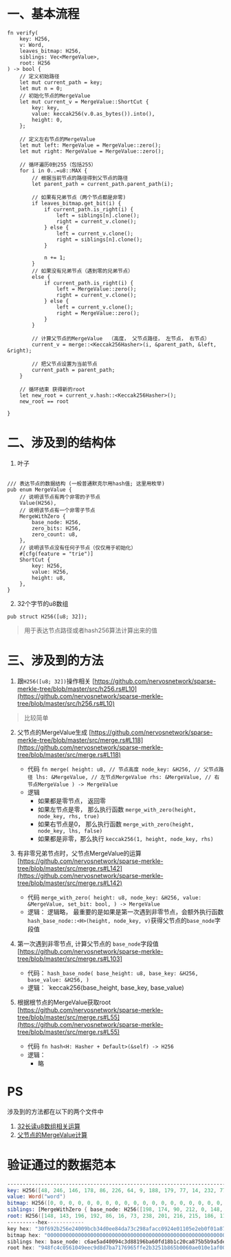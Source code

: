 
# 一、基本流程
```angular2html
fn verify(
    key: H256,
    v: Word,
    leaves_bitmap: H256,
    siblings: Vec<MergeValue>,
    root: H256
) -> bool {
    // 定义初始路径
    let mut current_path = key;
    let mut n = 0;
    // 初始化节点的MergeValue
    let mut current_v = MergeValue::ShortCut {
        key: key,
        value: keccak256(v.0.as_bytes()).into(),
        height: 0,
    };

    // 定义左右节点的MergeValue
    let mut left: MergeValue = MergeValue::zero();
    let mut right: MergeValue = MergeValue::zero();

    // 循环遍历0到255（包括255）
    for i in 0..=u8::MAX {
        // 根据当前节点的路径得到父节点的路径
        let parent_path = current_path.parent_path(i);

        // 如果有兄弟节点（两个节点都是非零)
        if leaves_bitmap.get_bit(i) {
            if current_path.is_right(i) {
                left = siblings[n].clone();
                right = current_v.clone();
            } else {
                left = current_v.clone();
                right = siblings[n].clone();
            }

            n += 1;
        }
        // 如果没有兄弟节点（遇到零的兄弟节点）
        else {
            if current_path.is_right(i) {
                left = MergeValue::zero();
                right = current_v.clone();
            } else {
                left = current_v.clone();
                right = MergeValue::zero();
            }
        }

        // 计算父节点的MergeValue  （高度， 父节点路径， 左节点， 右节点）
        current_v = merge::<Keccak256Hasher>(i, &parent_path, &left, &right);

        // 把父节点设置为当前节点
        current_path = parent_path;
    }

    // 循环结束 获得新的root
    let new_root = current_v.hash::<Keccak256Hasher>();
    new_root == root

}
```

# 二、涉及到的结构体
1. 叶子
```angular2html

/// 表达节点的数据结构 (一般普通默克尔用hash值; 这里用枚举)
pub enum MergeValue {
    // 说明该节点有两个非零的子节点
    Value(H256),
    // 说明该节点有一个非零子节点
    MergeWithZero {
        base_node: H256,
        zero_bits: H256,
        zero_count: u8,
    },
    // 说明该节点没有任何子节点（仅仅用于初始化）
    #[cfg(feature = "trie")]
    ShortCut {
        key: H256,
        value: H256,
        height: u8,
    },
}
```
2. 32个字节的u8数组
```angular2html
pub struct H256([u8; 32]);
```
> 用于表达节点路径或者hash256算法计算出来的值

# 三、涉及到的方法
1. 跟`H256([u8; 32])`操作相关 [https://github.com/nervosnetwork/sparse-merkle-tree/blob/master/src/h256.rs#L10](https://github.com/nervosnetwork/sparse-merkle-tree/blob/master/src/h256.rs#L10)
> 比较简单
2. 父节点的MergeValue生成 [https://github.com/nervosnetwork/sparse-merkle-tree/blob/master/src/merge.rs#L118](https://github.com/nervosnetwork/sparse-merkle-tree/blob/master/src/merge.rs#L118)
    * 代码 `fn merge(
      height: u8, // 节点高度
      node_key: &H256, // 父节点路径
      lhs: &MergeValue, // 左节点MergeValue
      rhs: &MergeValue, // 右节点MergeValue
      ) -> MergeValue`
    * 逻辑
        * 如果都是零节点， 返回零
        * 如果左节点是零， 那么执行函数 `merge_with_zero(height, node_key, rhs, true)`
        * 如果右节点是0， 那么执行函数 `merge_with_zero(height, node_key, lhs, false)`
        * 如果都是非零，那么执行 `keccak256(1, height, node_key, rhs)`
3. 有非零兄弟节点时，父节点MergeValue的运算 [https://github.com/nervosnetwork/sparse-merkle-tree/blob/master/src/merge.rs#L142](https://github.com/nervosnetwork/sparse-merkle-tree/blob/master/src/merge.rs#L142)
    * 代码 `merge_with_zero(
      height: u8,
      node_key: &H256,
      value: &MergeValue,
      set_bit: bool,
      ) -> MergeValue`
    * 逻辑：
        逻辑略， 最重要的是如果是第一次遇到非零节点，会额外执行函数`hash_base_node::<H>(height, node_key, v)`获得父节点的`base_node`字段值
4. 第一次遇到非零节点, 计算父节点的 `base_node`字段值 [https://github.com/nervosnetwork/sparse-merkle-tree/blob/master/src/merge.rs#L103]
    * 代码： `hash_base_node(
      base_height: u8,
      base_key: &H256,
      base_value: &H256,
      )`
    * 逻辑：
        `keccak256(base_height, base_key, base_value)

5. 根据根节点的MergeValue获取root [https://github.com/nervosnetwork/sparse-merkle-tree/blob/master/src/merge.rs#L55](https://github.com/nervosnetwork/sparse-merkle-tree/blob/master/src/merge.rs#L55)
    * 代码 `fn hash<H: Hasher + Default>(&self) -> H256`
    * 逻辑：
      * 略
      
# PS
涉及到的方法都在以下的两个文件中
1. [32长读u8数组相关运算](https://github.com/nervosnetwork/sparse-merkle-tree/blob/master/src/h256.rs)
2. [父节点的MergeValue计算](https://github.com/nervosnetwork/sparse-merkle-tree/blob/master/src/merge.rs)

#  验证通过的数据范本

```asm
--------------------------------------------------------------------------------------------------------------------
key: H256([48, 246, 146, 178, 86, 226, 64, 9, 188, 179, 77, 14, 232, 77, 167, 60, 41, 138, 250, 204, 9, 36, 224, 17, 5, 226, 235, 15, 1, 168, 127, 226])
value: Word("word")
bitmap: H256([0, 0, 0, 0, 0, 0, 0, 0, 0, 0, 0, 0, 0, 0, 0, 0, 0, 0, 0, 0, 0, 0, 0, 0, 0, 0, 0, 0, 0, 0, 0, 32])
siblings: [MergeWithZero { base_node: H256([198, 174, 90, 212, 0, 148, 195, 216, 129, 150, 186, 96, 253, 24, 177, 194, 12, 168, 117, 181, 185, 165, 222, 209, 224, 76, 137, 252, 13, 213, 92, 118]), zero_bits: H256([1, 27, 77, 3, 221, 140, 1, 241, 4, 145, 67, 207, 156, 76, 129, 126, 75, 22, 127, 29, 27, 131, 229, 198, 240, 241, 13, 137, 186, 30, 123, 14]), zero_count: 253 }]
root: H256([148, 143, 196, 192, 86, 16, 73, 238, 201, 216, 215, 186, 113, 118, 150, 95, 254, 43, 50, 81, 184, 101, 176, 6, 10, 224, 16, 225, 175, 0, 210, 77])
----------hex------------
key hex: "30f692b256e24009bcb34d0ee84da73c298afacc0924e01105e2eb0f01a87fe2"
bitmap hex: "0000000000000000000000000000000000000000000000000000000000000020"
siblings hex: base_node: c6ae5ad40094c3d88196ba60fd18b1c20ca875b5b9a5ded1e04c89fc0dd55c76, zero_bits: 011b4d03dd8c01f1049143cf9c4c817e4b167f1d1b83e5c6f0f10d89ba1e7b0e, zero_count: 253
root hex: "948fc4c0561049eec9d8d7ba7176965ffe2b3251b865b0060ae010e1af00d24d"

```